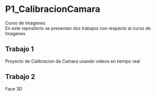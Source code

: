 # P1_CalibracionCamara
Curso de Imagenes  
En este repositorio se presentan dos trabajos con respecto al curso de Imagenes  
## Trabajo 1
Proyecto de Calibracion de Camara usando videos en tiempo real

## Trabajo 2
Face 3D
